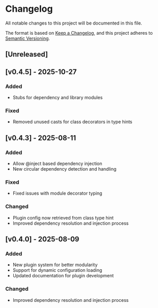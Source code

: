 # Changelog

All notable changes to this project will be documented in this file.

The format is based on [Keep a Changelog](https://keepachangelog.com/en/1.1.0/),
and this project adheres to [Semantic Versioning](https://semver.org/spec/v2.0.0.html).

## [Unreleased]


## [v0.4.5] - 2025-10-27

### Added

- Stubs for dependency and library modules

### Fixed

- Removed unused casts for class decorators in type hints

## [v0.4.3] - 2025-08-11

### Added

- Allow @inject based dependency injection
- New circular dependency detection and handling

### Fixed

- Fixed issues with module decorator typing

### Changed

- Plugin config now retrieved from class type hint
- Improved dependency resolution and injection process

## [v0.4.0] - 2025-08-09

### Added

- New plugin system for better modularity
- Support for dynamic configuration loading
- Updated documentation for plugin development

### Changed

- Improved dependency resolution and injection process